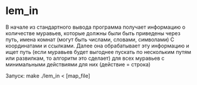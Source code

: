 # lem_in

В начале из стандартного вывода программа получает информацию о количестве муравьев, которые должны были быть приведены через путь, имена комнат (могут быть числами, словами, символами) С координатами и ссылками.
Далее она обрабатывает эту информацию и ищет путь (если муравьев будет выгоднее пускать по нескольким путям или развилкам, то алгоритм это сделает) для всех муравьев с минимальными действиями для них (действие = строка)

Запуск:
make
./lem_in < [map_file]
